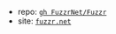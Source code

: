 
[repo]: https://github.com/FuzzrNet/Fuzzr.git
[site]: https://fuzzr.net

- repo: [`gh FuzzrNet/Fuzzr`][repo]
- site: [`fuzzr.net`][site]

